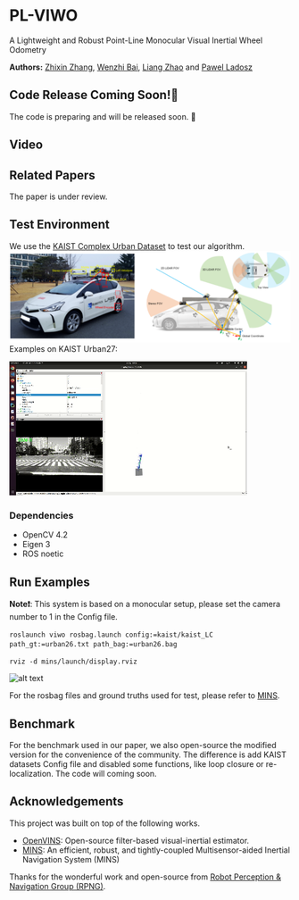 # PL-VIWO
A Lightweight and Robust Point-Line Monocular Visual Inertial Wheel Odometry

**Authors:** [Zhixin Zhang](https://happy-zzx.github.io/ZhixinZhang.github.io/), [Wenzhi Bai](https://wenzhibai.github.io/), [Liang Zhao](https://scholar.google.com.au/citations?user=1OagsSYAAAAJ&hl=en) and [Pawel Ladosz](https://scholar.google.com/citations?user=fSEWVN8AAAAJ&hl=en)

## Code Release Coming Soon!🚀
The code is preparing and will be released soon. 👀

## Video


## Related Papers
The paper is under review.

## Test Environment
We use the [KAIST Complex Urban Dataset](https://sites.google.com/view/complex-urban-dataset) to test our algorithm.
![alt text](images/KAIST-Urban.png)
Examples on KAIST Urban27:

![alt_text](images/urban27.gif)
### Dependencies
* OpenCV 4.2
* Eigen 3
* ROS noetic

## Run Examples
**Note❗**: This system is based on a monocular setup, please set the camera number to 1 in the Config file.

```roslaunch viwo rosbag.launch config:=kaist/kaist_LC path_gt:=urban26.txt path_bag:=urban26.bag```

```rviz -d mins/launch/display.rviz```

![alt text](images/urban26.gif)

For the rosbag files and ground truths used for test, please refer to [MINS](https://github.com/rpng/MINS/tree/master).

## Benchmark
For the benchmark used in our paper, we also open-source the modified version for the convenience of the community. The difference is add KAIST datasets Config file and disabled some functions, like loop closure or re-localization.
The code will coming soon.

## Acknowledgements
This project was built on top of the following works.
* [OpenVINS](https://github.com/rpng/open_vins): Open-source filter-based visual-inertial estimator.
* [MINS](https://github.com/rpng/MINS/tree/master): An efficient, robust, and tightly-coupled Multisensor-aided Inertial Navigation System (MINS)

  
Thanks for the wonderful work and open-source from [Robot Perception & Navigation Group (RPNG)](https://github.com/rpng). 
